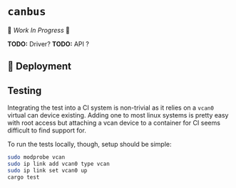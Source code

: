 # `canbus`

🚧 _Work In Progress_ 🚧

**TODO:**  Driver?
**TODO:**  API ?



## 🚀 Deployment

## Testing

Integrating the test into a CI system is non-trivial as it relies on a `vcan0` virtual can device existing. Adding one to most linux systems is pretty easy with root access but attaching a vcan device to a container for CI seems difficult to find support for.

To run the tests locally, though, setup should be simple:

```sh
sudo modprobe vcan
sudo ip link add vcan0 type vcan
sudo ip link set vcan0 up
cargo test
```
